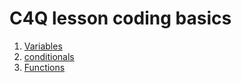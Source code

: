 # C4Q lesson coding basics

1. [Variables](variables.md)
2. [conditionals](conditionals.md)
2. [Functions](functions.md)